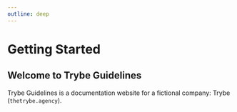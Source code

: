 ```yaml
---
outline: deep
--- 
```


# Getting Started

## Welcome to Trybe Guidelines

Trybe Guidelines is a documentation website for a fictional company: Trybe (`thetrybe.agency`).

